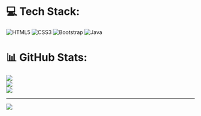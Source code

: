 
# 💻 Tech Stack:
![HTML5](https://img.shields.io/badge/html5-%23E34F26.svg?style=for-the-badge&logo=html5&logoColor=white) ![CSS3](https://img.shields.io/badge/css3-%231572B6.svg?style=for-the-badge&logo=css3&logoColor=white) ![Bootstrap](https://img.shields.io/badge/bootstrap-%238511FA.svg?style=for-the-badge&logo=bootstrap&logoColor=white) ![Java](https://img.shields.io/badge/java-%23ED8B00.svg?style=for-the-badge&logo=openjdk&logoColor=white)
# 📊 GitHub Stats:
![](https://github-readme-stats.vercel.app/api?username=AbhayJasyal&theme=dark&hide_border=false&include_all_commits=false&count_private=false)<br/>
![](https://github-readme-streak-stats.herokuapp.com/?user=AbhayJasyal&theme=dark&hide_border=false)<br/>
![](https://github-readme-stats.vercel.app/api/top-langs/?username=AbhayJasyal&theme=dark&hide_border=false&include_all_commits=false&count_private=false&layout=compact)

---
[![](https://visitcount.itsvg.in/api?id=AbhayJasyal&icon=0&color=0)](https://visitcount.itsvg.in)

<!-- Proudly created with GPRM ( https://gprm.itsvg.in ) -->
